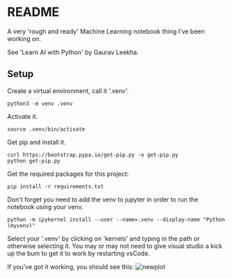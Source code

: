 
# README

A very 'rough and ready' Machine Learning notebook thing I've been working on.

See 'Learn AI with Python' by Gaurav Leekha.

## Setup

Create a virtual environment, call it '.venv'.

```
python3 -m venv .venv
```

Activate it.

```
source .venv/bin/activate
```

Get pip and install it.

```
curl https://bootstrap.pypa.io/get-pip.py -o get-pip.py
python get-pip.py
```

Get the required packages for this project:

```
pip install -r requirements.txt
```

Don't forget you need to add the venv to jupyter in order to run the notebook using your venv.

```
python -m ipykernel install --user --name=.venv --display-name "Python (myvenv)"
```

Select your '.venv' by clicking on 'kernels' and typing in the path or otherwise selecting it. You may or may not need to give visual studio a kick up the bum to get it to work by restarting vsCode.

If you've got it working, you should see this: ![newplot](https://github.com/user-attachments/assets/a0adcabf-1ec7-49d8-bd05-7badf4c20741)

